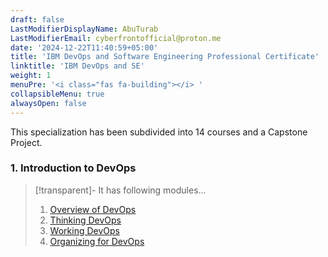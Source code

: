 ```yaml
---
draft: false
LastModifierDisplayName: AbuTurab
LastModifierEmail: cyberfrontofficial@proton.me
date: '2024-12-22T11:40:59+05:00'
title: 'IBM DevOps and Software Engineering Professional Certificate'
linktitle: 'IBM DevOps and SE'
weight: 1
menuPre: '<i class="fas fa-building"></i> '
collapsibleMenu: true
alwaysOpen: false
---
```


This specialization has been subdivided into 14 courses and a Capstone Project.

### 1. Introduction to DevOps

> [!transparent]- It has following modules...
> 
> 1. [Overview of DevOps](/devops-and-cloud/ibm-devops-and-se/intro-to-devops/overview-of-devops)
> 2. [Thinking DevOps](/devops-and-cloud/ibm-devops-and-se/intro-to-devops/thinking-devops)
> 3. [Working DevOps](/devops-and-cloud/ibm-devops-and-se/intro-to-devops/working-devops)
> 4. [Organizing for DevOps](/devops-and-cloud/ibm-devops-and-se/intro-to-devops/organizing-for-devops)

